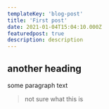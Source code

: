 ```yaml
---
templateKey: 'blog-post'
title: 'First post'
date: 2021-01-04T15:04:10.000Z
featuredpost: true
description: description
---
```




## another heading

some paragraph text

>not sure what this is
